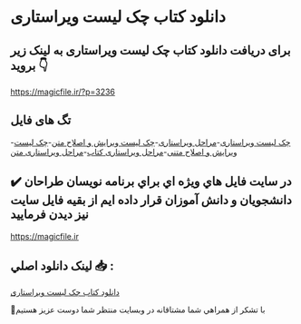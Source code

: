 # دانلود کتاب چک لیست ویراستاری

## برای دریافت دانلود کتاب چک لیست ویراستاری به لینک زیر بروید 👇

https://magicfile.ir/?p=3236

## تگ های فایل

-[چک لیست ویراستاری](https://magicfile.ir/product/%da%a9%d8%aa%d8%a7%d8%a8-%da%86%da%a9-%d9%84%db%8c%d8%b3%d8%aa-%d9%88%db%8c%d8%b1%d8%a7%d8%b3%d8%aa%d8%a7%d8%b1%db%8c/)-[مراحل ویراستاری](https://magicfile.ir/product/%da%a9%d8%aa%d8%a7%d8%a8-%da%86%da%a9-%d9%84%db%8c%d8%b3%d8%aa-%d9%88%db%8c%d8%b1%d8%a7%d8%b3%d8%aa%d8%a7%d8%b1%db%8c/)-[چک لیست ویرایش و اصلاح متن](https://magicfile.ir/product/%da%a9%d8%aa%d8%a7%d8%a8-%da%86%da%a9-%d9%84%db%8c%d8%b3%d8%aa-%d9%88%db%8c%d8%b1%d8%a7%d8%b3%d8%aa%d8%a7%d8%b1%db%8c/)-[چک لیست ویرایش و اصلاح متنی](https://magicfile.ir/product/%da%a9%d8%aa%d8%a7%d8%a8-%da%86%da%a9-%d9%84%db%8c%d8%b3%d8%aa-%d9%88%db%8c%d8%b1%d8%a7%d8%b3%d8%aa%d8%a7%d8%b1%db%8c/)-[مراحل ویراستاری کتاب](https://magicfile.ir/product/%da%a9%d8%aa%d8%a7%d8%a8-%da%86%da%a9-%d9%84%db%8c%d8%b3%d8%aa-%d9%88%db%8c%d8%b1%d8%a7%d8%b3%d8%aa%d8%a7%d8%b1%db%8c/)-[مراحل ویراستاری متن](https://magicfile.ir/product/%da%a9%d8%aa%d8%a7%d8%a8-%da%86%da%a9-%d9%84%db%8c%d8%b3%d8%aa-%d9%88%db%8c%d8%b1%d8%a7%d8%b3%d8%aa%d8%a7%d8%b1%db%8c/)

## ✔️ در سايت فايل هاي ويژه اي براي برنامه نويسان طراحان دانشجويان و دانش آموزان قرار داده ايم از بقيه فايل سايت نيز ديدن فرماييد

https://magicfile.ir


## لينک دانلود اصلي 📥 :

[دانلود کتاب چک لیست ویراستاری](https://magicfile.ir/product/%da%a9%d8%aa%d8%a7%d8%a8-%da%86%da%a9-%d9%84%db%8c%d8%b3%d8%aa-%d9%88%db%8c%d8%b1%d8%a7%d8%b3%d8%aa%d8%a7%d8%b1%db%8c/) 


🙏با تشکر از همراهي شما مشتاقانه در وبسایت منتظر شما دوست عزیز هستیم

